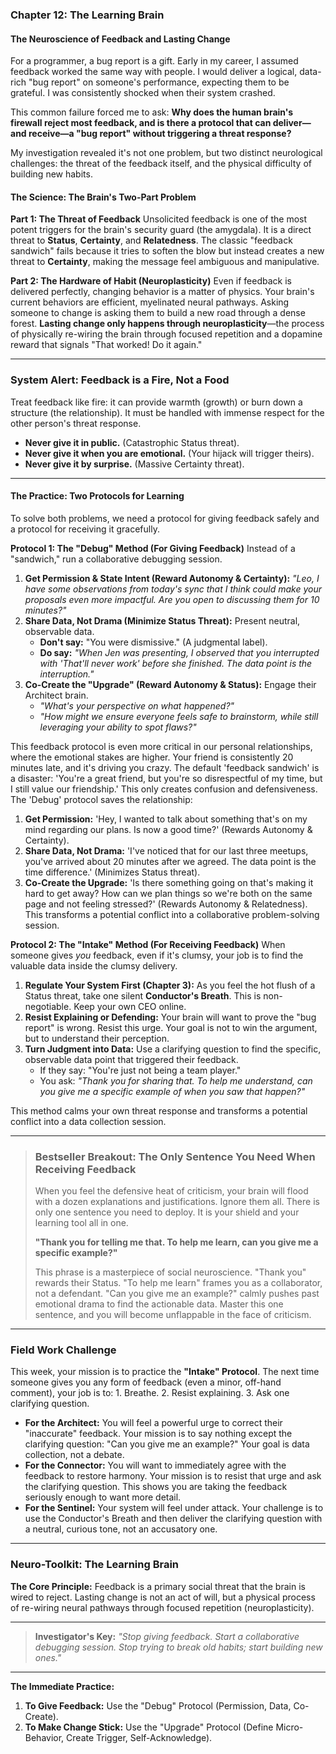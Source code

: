 ### **Chapter 12: The Learning Brain**
#### The Neuroscience of Feedback and Lasting Change

For a programmer, a bug report is a gift. Early in my career, I assumed feedback worked the same way with people. I would deliver a logical, data-rich "bug report" on someone's performance, expecting them to be grateful. I was consistently shocked when their system crashed.

This common failure forced me to ask: **Why does the human brain's firewall reject most feedback, and is there a protocol that can deliver—and receive—a "bug report" without triggering a threat response?**

My investigation revealed it's not one problem, but two distinct neurological challenges: the threat of the feedback itself, and the physical difficulty of building new habits.

#### **The Science: The Brain's Two-Part Problem**

**Part 1: The Threat of Feedback**
Unsolicited feedback is one of the most potent triggers for the brain's security guard (the amygdala). It is a direct threat to **Status**, **Certainty**, and **Relatedness**. The classic "feedback sandwich" fails because it tries to soften the blow but instead creates a new threat to **Certainty**, making the message feel ambiguous and manipulative.

**Part 2: The Hardware of Habit (Neuroplasticity)**
Even if feedback is delivered perfectly, changing behavior is a matter of physics. Your brain's current behaviors are efficient, myelinated neural pathways. Asking someone to change is asking them to build a new road through a dense forest. **Lasting change only happens through neuroplasticity**—the process of physically re-wiring the brain through focused repetition and a dopamine reward that signals "That worked! Do it again."

---
### **System Alert: Feedback is a Fire, Not a Food**

Treat feedback like fire: it can provide warmth (growth) or burn down a structure (the relationship). It must be handled with immense respect for the other person's threat response.
*   **Never give it in public.** (Catastrophic Status threat).
*   **Never give it when you are emotional.** (Your hijack will trigger theirs).
*   **Never give it by surprise.** (Massive Certainty threat).
---

#### **The Practice: Two Protocols for Learning**

To solve both problems, we need a protocol for giving feedback safely and a protocol for receiving it gracefully.

**Protocol 1: The "Debug" Method (For Giving Feedback)**
Instead of a "sandwich," run a collaborative debugging session.
1.  **Get Permission & State Intent (Reward Autonomy & Certainty):** *"Leo, I have some observations from today's sync that I think could make your proposals even more impactful. Are you open to discussing them for 10 minutes?"*
2.  **Share Data, Not Drama (Minimize Status Threat):** Present neutral, observable data.
    *   **Don't say:** "You were dismissive." (A judgmental label).
    *   **Do say:** *"When Jen was presenting, I observed that you interrupted with 'That'll never work' before she finished. The data point is the interruption."*
3.  **Co-Create the "Upgrade" (Reward Autonomy & Status):** Engage their Architect brain.
    *   *"What's your perspective on what happened?"*
    *   *"How might we ensure everyone feels safe to brainstorm, while still leveraging your ability to spot flaws?"*

This feedback protocol is even more critical in our personal relationships, where the emotional stakes are higher. Your friend is consistently 20 minutes late, and it's driving you crazy. The default 'feedback sandwich' is a disaster: 'You're a great friend, but you're so disrespectful of my time, but I still value our friendship.' This only creates confusion and defensiveness. The 'Debug' protocol saves the relationship:
1.  **Get Permission:** 'Hey, I wanted to talk about something that's on my mind regarding our plans. Is now a good time?' (Rewards Autonomy & Certainty).
2.  **Share Data, Not Drama:** 'I've noticed that for our last three meetups, you've arrived about 20 minutes after we agreed. The data point is the time difference.' (Minimizes Status threat).
3.  **Co-Create the Upgrade:** 'Is there something going on that's making it hard to get away? How can we plan things so we're both on the same page and not feeling stressed?' (Rewards Autonomy & Relatedness).
This transforms a potential conflict into a collaborative problem-solving session.

**Protocol 2: The "Intake" Method (For Receiving Feedback)**
When someone gives *you* feedback, even if it's clumsy, your job is to find the valuable data inside the clumsy delivery.
1.  **Regulate Your System First (Chapter 3):** As you feel the hot flush of a Status threat, take one silent **Conductor's Breath**. This is non-negotiable. Keep your own CEO online.
2.  **Resist Explaining or Defending:** Your brain will want to prove the "bug report" is wrong. Resist this urge. Your goal is not to win the argument, but to understand their perception.
3.  **Turn Judgment into Data:** Use a clarifying question to find the specific, observable data point that triggered their feedback.
    *   If they say: "You're just not being a team player."
    *   You ask: *"Thank you for sharing that. To help me understand, can you give me a specific example of when you saw that happen?"*

This method calms your own threat response and transforms a potential conflict into a data collection session.

---
> ### **Bestseller Breakout: The Only Sentence You Need When Receiving Feedback**
>
> When you feel the defensive heat of criticism, your brain will flood with a dozen explanations and justifications. Ignore them all. There is only one sentence you need to deploy. It is your shield and your learning tool all in one.
>
> **"Thank you for telling me that. To help me learn, can you give me a specific example?"**
>
> This phrase is a masterpiece of social neuroscience. "Thank you" rewards their Status. "To help me learn" frames you as a collaborator, not a defendant. "Can you give me an example?" calmly pushes past emotional drama to find the actionable data. Master this one sentence, and you will become unflappable in the face of criticism.
---

### **Field Work Challenge**

This week, your mission is to practice the **"Intake" Protocol**. The next time someone gives you any form of feedback (even a minor, off-hand comment), your job is to: 1. Breathe. 2. Resist explaining. 3. Ask one clarifying question.

*   **For the Architect:** You will feel a powerful urge to correct their "inaccurate" feedback. Your mission is to say nothing except the clarifying question: "Can you give me an example?" Your goal is data collection, not a debate.
*   **For the Connector:** You will want to immediately agree with the feedback to restore harmony. Your mission is to resist that urge and ask the clarifying question. This shows you are taking the feedback seriously enough to want more detail.
*   **For the Sentinel:** Your system will feel under attack. Your challenge is to use the Conductor's Breath and then deliver the clarifying question with a neutral, curious tone, not an accusatory one.

---
### **Neuro-Toolkit: The Learning Brain**

**The Core Principle:**
Feedback is a primary social threat that the brain is wired to reject. Lasting change is not an act of will, but a physical process of re-wiring neural pathways through focused repetition (neuroplasticity).

---

> **Investigator's Key:**
> *"Stop giving feedback. Start a collaborative debugging session. Stop trying to break old habits; start building new ones."*

---

**The Immediate Practice:**
1.  **To Give Feedback:** Use the "Debug" Protocol (Permission, Data, Co-Create).
2.  **To Make Change Stick:** Use the "Upgrade" Protocol (Define Micro-Behavior, Create Trigger, Self-Acknowledge).
      